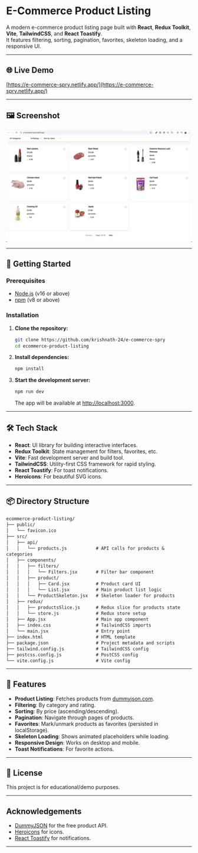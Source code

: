 # E-Commerce Product Listing

A modern e-commerce product listing page built with **React**, **Redux Toolkit**, **Vite**, **TailwindCSS**, and **React Toastify**.  
It features filtering, sorting, pagination, favorites, skeleton loading, and a responsive UI.

---

## 🌐 Live Demo

[https://e-commerce-spry.netlify.app/](https://e-commerce-spry.netlify.app/)

---

## 🖼️ Screenshot

![E-Commerce Product Listing Screenshot](./screenshot.png)

---

## 🚀 Getting Started

### Prerequisites

- [Node.js](https://nodejs.org/) (v16 or above)
- [npm](https://www.npmjs.com/) (v8 or above)

### Installation

1. **Clone the repository:**
   ```sh
   git clone https://github.com/krishnath-24/e-commerce-spry
   cd ecommerce-product-listing
   ```

2. **Install dependencies:**
   ```sh
   npm install
   ```

3. **Start the development server:**
   ```sh
   npm run dev
   ```
   The app will be available at [http://localhost:3000](http://localhost:3000).

---

## 🛠️ Tech Stack

- **React**: UI library for building interactive interfaces.
- **Redux Toolkit**: State management for filters, favorites, etc.
- **Vite**: Fast development server and build tool.
- **TailwindCSS**: Utility-first CSS framework for rapid styling.
- **React Toastify**: For toast notifications.
- **Heroicons**: For beautiful SVG icons.

---

## 📦 Directory Structure

```
ecommerce-product-listing/
├── public/
│   └── favicon.ico
├── src/
│   ├── api/
│   │   └── products.js           # API calls for products & categories
│   ├── components/
│   │   ├── filters/
│   │   │   └── Filters.jsx       # Filter bar component
│   │   ├── product/
│   │   │   ├── Card.jsx          # Product card UI
│   │   │   └── List.jsx          # Main product list logic
│   │   └── ProductSkeleton.jsx   # Skeleton loader for products
│   ├── redux/
│   │   ├── productsSlice.js      # Redux slice for products state
│   │   └── store.js              # Redux store setup
│   ├── App.jsx                   # Main app component
│   ├── index.css                 # TailwindCSS imports
│   └── main.jsx                  # Entry point
├── index.html                    # HTML template
├── package.json                  # Project metadata and scripts
├── tailwind.config.js            # TailwindCSS config
├── postcss.config.js             # PostCSS config
└── vite.config.js                # Vite config
```

---

## 📝 Features

- **Product Listing**: Fetches products from [dummyjson.com](https://dummyjson.com/products).
- **Filtering**: By category and rating.
- **Sorting**: By price (ascending/descending).
- **Pagination**: Navigate through pages of products.
- **Favorites**: Mark/unmark products as favorites (persisted in localStorage).
- **Skeleton Loading**: Shows animated placeholders while loading.
- **Responsive Design**: Works on desktop and mobile.
- **Toast Notifications**: For favorite actions.

---

## 📄 License

This project is for educational/demo purposes.

---

## Acknowledgements

- [DummyJSON](https://dummyjson.com/) for the free product API.
- [Heroicons](https://heroicons.com/) for icons.
- [React Toastify](https://fkhadra.github.io/react-toastify/) for notifications.

---
